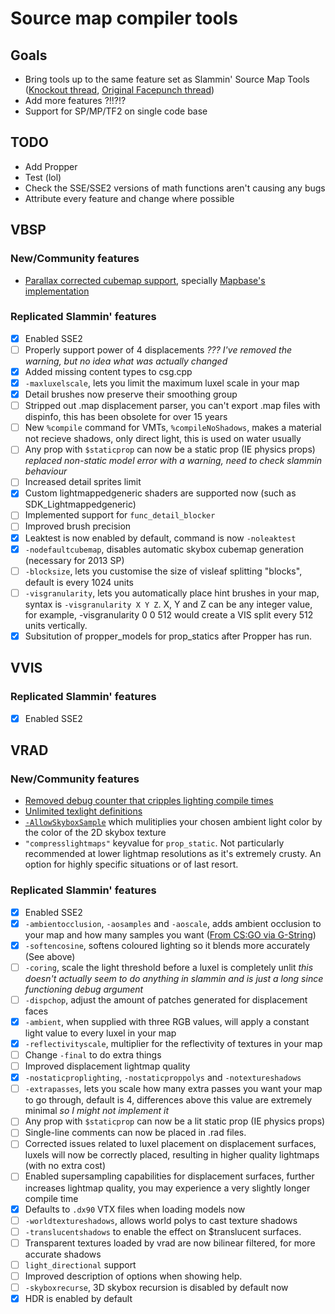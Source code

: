 # Source map compiler tools
## Goals
- Bring tools up to the same feature set as Slammin' Source Map Tools ([Knockout thread](https://knockout.chat/thread/992/1), [Original Facepunch thread](http://web.archive.org/web/20190611221800/https://forum.facepunch.com/dev/bvenk/Slammin-Source-map-tools/))
- Add more features ?!!?!?
- Support for SP/MP/TF2 on single code base

## TODO
- Add Propper
- Test (lol)
- Check the SSE/SSE2 versions of math functions aren't causing any bugs
- Attribute every feature and change where possible

## VBSP
### New/Community features
- [Parallax corrected cubemap support](https://developer.valvesoftware.com/wiki/Parallax_Corrected_Cubemaps), specially [Mapbase's implementation](https://github.com/mapbase-source/source-sdk-2013/)

### Replicated Slammin' features
- [x] Enabled SSE2
- [ ] Properly support power of 4 displacements _??? I've removed the warning, but no idea what was actually changed_
- [x] Added missing content types to csg.cpp
- [x] `-maxluxelscale`, lets you limit the maximum luxel scale in your map
- [x] Detail brushes now preserve their smoothing group
- [ ] Stripped out .map displacement parser, you can't export .map files with dispinfo, this has been obsolete for over 15 years
- [ ] New `%compile` command for VMTs, `%compileNoShadows`, makes a material not recieve shadows, only direct light, this is used on water usually
- [ ] Any prop with `$staticprop` can now be a static prop (IE physics props) _replaced non-static model error with a warning, need to check slammin behaviour_
- [ ] Increased detail sprites limit
- [x] Custom lightmappedgeneric shaders are supported now (such as SDK_Lightmappedgeneric)
- [ ] Implemented support for `func_detail_blocker`
- [ ] Improved brush precision
- [x] Leaktest is now enabled by default, command is now `-noleaktest`
- [x] `-nodefaultcubemap`, disables automatic skybox cubemap generation (necessary for 2013 SP)
- [ ] `-blocksize`, lets you customise the size of visleaf splitting "blocks", default is every 1024 units
- [ ] `-visgranularity`, lets you automatically place hint brushes in your map, syntax is `-visgranularity X Y Z`. X, Y and Z can be any integer value, for example, -visgranularity 0 0 512 would create a VIS split every 512 units vertically.
- [x] Subsitution of propper_models for prop_statics after Propper has run.

## VVIS
### Replicated Slammin' features
- [x] Enabled SSE2

## VRAD
### New/Community features
- [Removed debug counter that cripples lighting compile times](https://github.com/ValveSoftware/source-sdk-2013/pull/436)
- [Unlimited texlight definitions](https://github.com/Petercov/Source-PlusPlus/commit/d70d401d0006dec4c9600c0de7ec2216a205b1e0)
- [`-AllowSkyboxSample`](https://github.com/Petercov/Source-PlusPlus/commit/0354b917cf8548edf928cb7f92a41eace376eb39) which mulitiplies your chosen ambient light color by the color of the 2D skybox texture
- `"compresslightmaps"` keyvalue for `prop_static`. Not particularly recommended at lower lightmap resolutions as it's extremely crusty. An option for highly specific situations or of last resort.

### Replicated Slammin' features
- [x] Enabled SSE2
- [x] `-ambientocclusion`, `-aosamples` and `-aoscale`, adds ambient occlusion to your map and how many samples you want ([From CS:GO via G-String](https://github.com/Biohazard90/g-string_2013/commit/d3b4d1402693d75fe0fcdc67ae49bcfaa22a895e))
- [x] `-softencosine`, softens coloured lighting so it blends more accurately (See above)
- [ ] `-coring`, scale the light threshold before a luxel is completely unlit _this doesn't actually seem to do anything in slammin and is just a long since functioning debug argument_
- [ ] `-dispchop`, adjust the amount of patches generated for displacement faces
- [x] `-ambient`, when supplied with three RGB values, will apply a constant light value to every luxel in your map
- [x] `-reflectivityscale`, multiplier for the reflectivity of textures in your map
- [ ] Change `-final` to do extra things
- [ ] Improved displacement lightmap quality
- [x] `-nostaticproplighting`, `-nostaticproppolys` and `-notextureshadows`
- [ ] `-extrapasses`, lets you scale how many extra passes you want your map to go through, default is 4, differences above this value are extremely minimal _so I might not implement it_
- [ ] Any prop with `$staticprop` can now be a lit static prop (IE physics props)
- [ ] Single-line comments can now be placed in .rad files.
- [ ] Corrected issues related to luxel placement on displacement surfaces, luxels will now be correctly placed, resulting in higher quality lightmaps (with no extra cost)
- [ ] Enabled supersampling capabilities for displacement surfaces, further increases lightmap quality, you may experience a very slightly longer compile time
- [x] Defaults to `.dx90` VTX files when loading models now
- [ ] `-worldtextureshadows`, allows world polys to cast texture shadows
- [ ] `-translucentshadows` to enable the effect on $translucent surfaces.
- [ ] Transparent textures loaded by vrad are now bilinear filtered, for more accurate shadows
- [ ] `light_directional` support
- [ ] Improved description of options when showing help.
- [ ] `-skyboxrecurse`, 3D skybox recursion is disabled by default now
- [x] HDR is enabled by default
